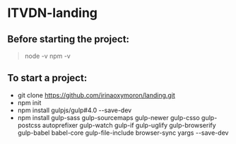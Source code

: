 # ITVDN-landing

## Before starting the project:

> node -v
> npm -v

## To start a project:

* git clone https://github.com/irinaoxymoron/landing.git
* npm init
* npm install gulpjs/gulp#4.0 --save-dev
* npm install gulp-sass gulp-sourcemaps gulp-newer gulp-csso gulp-postcss autoprefixer gulp-watch gulp-if gulp-uglify gulp-browserify gulp-babel babel-core gulp-file-include browser-sync yargs --save-dev